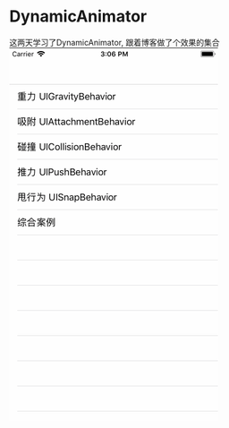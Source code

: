 # DynamicAnimator
这两天学习了DynamicAnimator, 跟着博客做了个效果的集合
![img](https://github.com/YuePei/DynamicAnimator/blob/master/animatorGif.gif)
